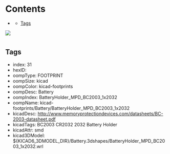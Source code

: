 



Contents
========

* [](#)
	* [Tags](#tags)
  
![][im]
# 

## Tags

- index: 31
- hexID: 
- oompType: FOOTPRINT
- oompSize: kicad
- oompColor: kicad-footprints
- oompDesc: Battery
- oompIndex: BatteryHolder_MPD_BC2003_1x2032
- oompName: kicad-footprints/Battery/BatteryHolder_MPD_BC2003_1x2032
- kicadDesc: http://www.memoryprotectiondevices.com/datasheets/BC-2003-datasheet.pdf
- kicadTags: BC2003 CR2032 2032 Battery Holder
- kicadAttr: smd
- kicad3DModel: ${KICAD6_3DMODEL_DIR}/Battery.3dshapes/BatteryHolder_MPD_BC2003_1x2032.wrl



[im]: image.png
